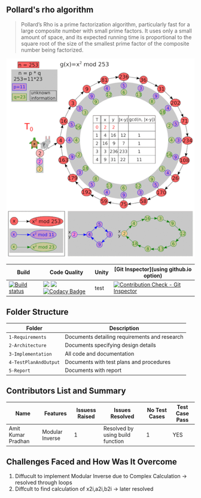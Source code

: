 ## Pollard's rho algorithm

>Pollard’s Rho is a prime factorization algorithm, particularly fast for a large composite number with small prime factors.
 It uses only a small amount of space, and its expected running time is proportional to the square root of the size of the smallest prime factor of the composite number being factorized.

![](https://github.com/pradhanamit/SDLC-Project/blob/main/Rho-.gif)

Build | Code Quality | Unity | [Git Inspector](using github.io option)
------|----------|-------|--------------
|[![Build status](https://ci.appveyor.com/api/projects/status/ltld0n7uep8s7137?svg=true)](https://ci.appveyor.com/project/pradhanamit/sdlc-project-i294m)|![](https://www.code-inspector.com/project/26141/score/svg) ![](https://www.code-inspector.com/project/26141/status/svg) [![Codacy Badge](https://app.codacy.com/project/badge/Grade/312f63ea045e45ac9319a8634c656f2c)](https://www.codacy.com/gh/pradhanamit/SDLC-Project/dashboard?utm_source=github.com&amp;utm_medium=referral&amp;utm_content=pradhanamit/SDLC-Project&amp;utm_campaign=Badge_Grade)|test|[![Contribution Check - Git Inspector](https://github.com/pradhanamit/SDLC-Project/actions/workflows/gitinspector.yml/badge.svg)](https://github.com/pradhanamit/SDLC-Project/actions/workflows/gitinspector.yml)|

## Folder Structure
Folder             | Description
-------------------| -----------------------------------------
`1-Requirements`   | Documents detailing requirements and research
`2-Architecture`   | Documents specifying design details
`3-Implementation` | All code and documentation
`4-TestPlanAndOutput`  | Documents with test plans and procedures
`5-Report`         | Documents with report 

## Contributors List and Summary

|  Name   |    Features    | Issuess Raised |Issues Resolved|No Test Cases|Test Case Pass
|---------|----------------|----------------|---------------|-------------|--------------
| Amit Kumar Pradhan  | Modular Inverse    |1     | Resolved by using build function   |1   | YES    

## Challenges Faced and How Was It Overcome

1. Diffucult to implement Modular Inverse due to Complex Calculation -> resolved through loops
2. Diffcult to find calculation of x2i,a2i,b2i -> later resolved
